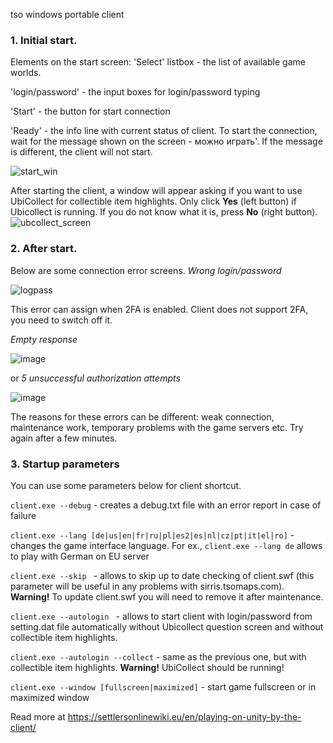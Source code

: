 tso windows portable client

### 1. Initial start.
Elements on the start screen: 
'Select' listbox - the list of available game worlds.

'login/password' - the input boxes for login/password typing

'Start' - the button for start connection

'Ready' - the info line with current status of client. To start the connection, wait for the message shown on the screen - можно играть'. If the message is different, the client will not start.

![start_win](https://user-images.githubusercontent.com/76757249/177488543-8ba0fb9e-eaaf-491c-9bdf-a5a3a5de53f2.png)

After starting the client, a window will appear asking if you want to use UbiCollect for collectible item highlights. Only click **Yes** (left button) if Ubicollect is running. If you do not know what it is, press **No** (right button).  
![ubcollect_screen](https://user-images.githubusercontent.com/76757249/177491934-e89a5901-5a01-4e93-bd73-10c5a03e0010.png)


### 2. After start.
Below are some connection error screens.
_Wrong login/password_

![logpass](https://user-images.githubusercontent.com/76757249/177497246-8e4c0589-eb2a-48d5-b7cb-bb20d61c087a.png)

This error can assign when 2FA is enabled.  Client does not support 2FA, you need to switch off it.

_Empty response_ 

![image](https://user-images.githubusercontent.com/76757249/177489927-4445f5d5-e57c-49ef-88a6-97a83df91794.png)

or 
_5 unsuccessful authorization attempts_

![image](https://user-images.githubusercontent.com/76757249/177493405-af398920-a1b1-4f15-95ca-56ca9d5197b0.png)

The reasons for these errors can be different: weak connection, maintenance work, temporary problems with the game servers etc. Try again after a few minutes.

### 3. Startup parameters 
You can use some parameters below for client shortcut. 

`client.exe --debug` - creates a debug.txt file with an error report in case of failure 

`client.exe --lang [de|us|en|fr|ru|pl|es2|es|nl|cz|pt|it|el|ro]` - changes the game interface language. 
For ex.,  `client.exe --lang de` allows to play with German on EU server

`client.exe --skip ` - allows to skip up to date checking of client.swf (this parameter will be useful in any problems with sirris.tsomaps.com). **Warning!** To update client.swf you will need to remove it after maintenance.

`client.exe --autologin ` - allows to start client with login/password from setting.dat file automatically without Ubicollect question screen and without collectible item highlights. 

`client.exe --autologin --collect` - same as the previous one, but with collectible item highlights. **Warning!**  UbiCollect should be running!

`client.exe --window [fullscreen|maximized]` - start game fullscreen or in maximized window

Read more at https://settlersonlinewiki.eu/en/playing-on-unity-by-the-client/


 